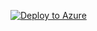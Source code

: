 
[![Deploy to Azure](https://azurecomcdn.azureedge.net/mediahandler/acomblog/media/Default/blog/deploybutton.png)](https://portal.azure.com/#create/Microsoft.Template/uri/https%3A%2F%2Fgithub.com%2Fasolano2013%2FEMATemplate%2Fblob%2Fmain%2Ftemplate.json)
